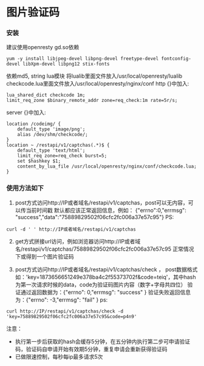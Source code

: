 
# 图片验证码
### 安装
建议使用openresty
gd.so依赖
```
yum -y install libjpeg-devel libpng-devel freetype-devel fontconfig-devel libXpm-devel libpng12 stix-fonts
```
依赖md5, string lua模块
将lualib里面文件放入/usr/local/openresty/lualib
checkcode.lua里面文件放入/usr/local/openresty/nginx/conf
http {}中加入:
```
lua_shared_dict checkcode 1m;
limit_req_zone $binary_remote_addr zone=req_check:1m rate=5r/s;
```
server {}中加入:
```
location /codeimg/ {
    default_type 'image/png';
    alias /dev/shm/checkcode/;
}
location ~ /restapi/v1/captchas(.*)$ {
    default_type 'text/html';
    limit_req zone=req_check burst=5;
    set $hashkey $1;
    content_by_lua_file /usr/local/openresty/nginx/conf/checkcode.lua;
}
```
### 使用方法如下

1. post方式访问http://IP或者域名/restapi/v1/captchas，post可以无内容，可以传当前时间戳
默认都应该正常返回信息，例如： {"errno":0,"errmsg": "success","data":"75889829502f06cfc2fc006a37e57c95"}
PS:
```
curl -d ' ' http://IP或者域名/restapi/v1/captchas
```

2. get方式拼接url访问，例如浏览器访问http://IP或者域名/restapi/v1/captchas/75889829502f06cfc2fc006a37e57c95
正常情况下或得到一个图片验证码

3. post方式访问http://IP或者域名/restapi/v1/captchas/check ， post数据格式如：'key=1873656651249e378ba4c2f55373702f&code=teiq'，其中hash为第一次请求时候的data，code为验证码图片内容（数字+字母共四位）
验证通过返回数据为：{"errno": 0,"errmsg": "success" }
验证失败返回信息为：{"errno": -3,"errmsg": "fail" }
ps:
```
curl http://IP/restapi/v1/captchas/check -d 'key=75889829502f06cfc2fc006a37e57c95&code=p4n9'
```

注意：
* 执行第一步后获取的hash会缓存5分钟，在五分钟内执行第二步可申请验证码，验证码自申请开始有效期5分钟，重复申请会重新获得验证码
* 已做限速控制，每秒每ip最多请求5次
